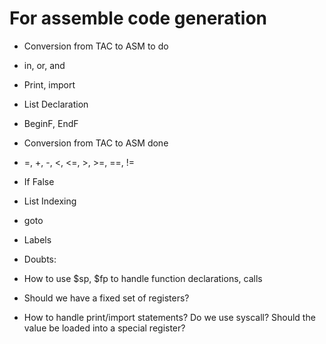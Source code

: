# For assemble code generation

+ Conversion from TAC to ASM to do 
 + in, or, and
 + Print, import
 + List Declaration
 + BeginF, EndF


+ Conversion from TAC to ASM done
 + =, +, -, <, <=, >, >=, ==, !=
 + If False
 + List Indexing
 + goto
 + Labels

+ Doubts:
 + How to use $sp, $fp to handle function declarations, calls
 + Should we have a fixed set of registers?
 + How to handle print/import statements? Do we use syscall? Should the value be loaded into a special register?
